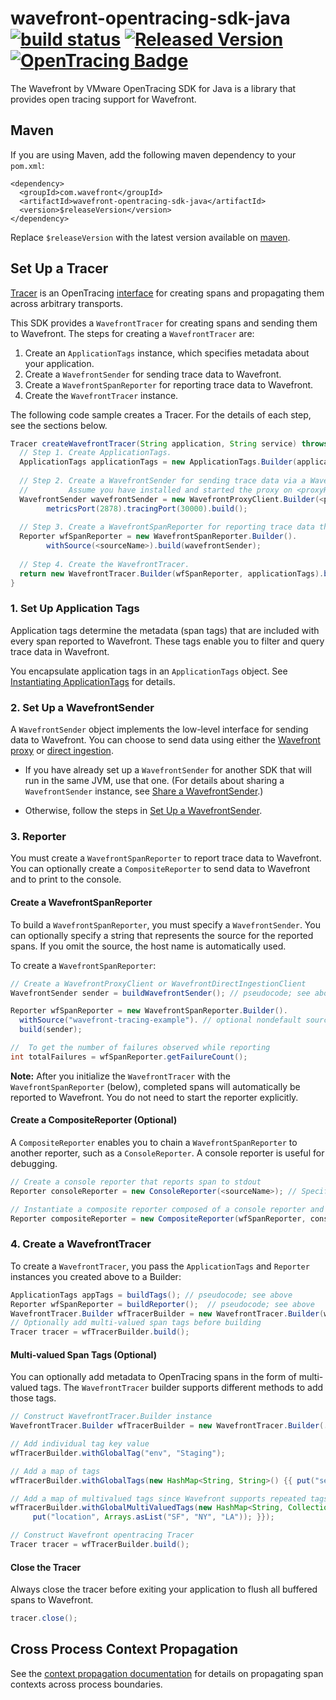 # wavefront-opentracing-sdk-java [![build status][ci-img]][ci] [![Released Version][maven-img]][maven][![OpenTracing Badge](https://img.shields.io/badge/OpenTracing-enabled-blue.svg)](http://opentracing.io)

The Wavefront by VMware OpenTracing SDK for Java is a library that provides open tracing support for Wavefront.

## Maven
If you are using Maven, add the following maven dependency to your `pom.xml`:
```
<dependency>
  <groupId>com.wavefront</groupId>
  <artifactId>wavefront-opentracing-sdk-java</artifactId>
  <version>$releaseVersion</version>
</dependency>
```
Replace `$releaseVersion` with the latest version available on [maven](http://search.maven.org/#search%7Cga%7C1%7Cwavefront-opentracing-sdk-java).

## Set Up a Tracer
[Tracer](https://github.com/opentracing/specification/blob/master/specification.md#tracer) is an OpenTracing [interface](https://github.com/opentracing/opentracing-java#initialization) for creating spans and propagating them across arbitrary transports.

This SDK provides a `WavefrontTracer` for creating spans and sending them to Wavefront. The steps for creating a `WavefrontTracer` are:
1. Create an `ApplicationTags` instance, which specifies metadata about your application.
2. Create a `WavefrontSender` for sending trace data to Wavefront.
3. Create a `WavefrontSpanReporter` for reporting trace data to Wavefront.
4. Create the `WavefrontTracer` instance.

The following code sample creates a Tracer. For the details of each step, see the sections below.

```java
Tracer createWavefrontTracer(String application, String service) throws IOException {
  // Step 1. Create ApplicationTags. 
  ApplicationTags applicationTags = new ApplicationTags.Builder(application, service).build();
  
  // Step 2. Create a WavefrontSender for sending trace data via a Wavefront proxy.
  //         Assume you have installed and started the proxy on <proxyHostname>.
  WavefrontSender wavefrontSender = new WavefrontProxyClient.Builder(<proxyHostname>).
        metricsPort(2878).tracingPort(30000).build();
        
  // Step 3. Create a WavefrontSpanReporter for reporting trace data that originates on <sourceName>.
  Reporter wfSpanReporter = new WavefrontSpanReporter.Builder().
        withSource(<sourceName>).build(wavefrontSender);
        
  // Step 4. Create the WavefrontTracer.
  return new WavefrontTracer.Builder(wfSpanReporter, applicationTags).build();
}
```


### 1. Set Up Application Tags

Application tags determine the metadata (span tags) that are included with every span reported to Wavefront. These tags enable you to filter and query trace data in Wavefront.

You encapsulate application tags in an `ApplicationTags` object.
See [Instantiating ApplicationTags](https://github.com/wavefrontHQ/wavefront-sdk-java/blob/master/docs/apptags.md) for details.

### 2. Set Up a WavefrontSender

A `WavefrontSender` object implements the low-level interface for sending data to Wavefront. You can choose to send data using either the [Wavefront proxy](https://docs.wavefront.com/proxies.html) or [direct ingestion](https://docs.wavefront.com/direct_ingestion.html).

* If you have already set up a `WavefrontSender` for another SDK that will run in the same JVM, use that one.  (For details about sharing a `WavefrontSender` instance, see [Share a WavefrontSender](https://github.com/wavefrontHQ/wavefront-sdk-java/blob/master/docs/sender.md#share-a-wavefrontsender).)

* Otherwise, follow the steps in [Set Up a WavefrontSender](https://github.com/wavefrontHQ/wavefront-sdk-java/blob/master/docs/sender.md#set-up-a-wavefrontsender).


### 3. Reporter
You must create a `WavefrontSpanReporter` to report trace data to Wavefront. You can optionally create a `CompositeReporter` to send data to Wavefront and to print to the console.

#### Create a WavefrontSpanReporter
To build a `WavefrontSpanReporter`, you must specify a `WavefrontSender`. You can optionally specify a string that represents the source for the reported spans. If you omit the source, the host name is automatically used.

To create a `WavefrontSpanReporter`:

```java
// Create a WavefrontProxyClient or WavefrontDirectIngestionClient
WavefrontSender sender = buildWavefrontSender(); // pseudocode; see above

Reporter wfSpanReporter = new WavefrontSpanReporter.Builder().
  withSource("wavefront-tracing-example"). // optional nondefault source name
  build(sender);

//  To get the number of failures observed while reporting
int totalFailures = wfSpanReporter.getFailureCount();
```
**Note:** After you initialize the `WavefrontTracer` with the `WavefrontSpanReporter` (below), completed spans will automatically be reported to Wavefront.
You do not need to start the reporter explicitly.


#### Create a CompositeReporter (Optional)

A `CompositeReporter` enables you to chain a `WavefrontSpanReporter` to another reporter, such as a `ConsoleReporter`. A console reporter is useful for debugging.

```java
// Create a console reporter that reports span to stdout
Reporter consoleReporter = new ConsoleReporter(<sourceName>); // Specify the same source you used for the WavefrontSpanReporter

// Instantiate a composite reporter composed of a console reporter and a WavefrontSpanReporter
Reporter compositeReporter = new CompositeReporter(wfSpanReporter, consoleReporter);

```

### 4. Create a WavefrontTracer
To create a `WavefrontTracer`, you pass the `ApplicationTags` and `Reporter` instances you created above to a Builder:

```java
ApplicationTags appTags = buildTags(); // pseudocode; see above
Reporter wfSpanReporter = buildReporter();  // pseudocode; see above
WavefrontTracer.Builder wfTracerBuilder = new WavefrontTracer.Builder(wfSpanReporter, appTags);
// Optionally add multi-valued span tags before building
Tracer tracer = wfTracerBuilder.build();
```

#### Multi-valued Span Tags (Optional)
You can optionally add metadata to OpenTracing spans in the form of multi-valued tags. The `WavefrontTracer` builder supports different methods to add those tags.

```java
// Construct WavefrontTracer.Builder instance
WavefrontTracer.Builder wfTracerBuilder = new WavefrontTracer.Builder(...);

// Add individual tag key value
wfTracerBuilder.withGlobalTag("env", "Staging");

// Add a map of tags
wfTracerBuilder.withGlobalTags(new HashMap<String, String>() {{ put("severity", "sev-1"); }});

// Add a map of multivalued tags since Wavefront supports repeated tags
wfTracerBuilder.withGlobalMultiValuedTags(new HashMap<String, Collection<String>>() {{
     put("location", Arrays.asList("SF", "NY", "LA")); }});

// Construct Wavefront opentracing Tracer
Tracer tracer = wfTracerBuilder.build();
```

#### Close the Tracer
Always close the tracer before exiting your application to flush all buffered spans to Wavefront.
```java
tracer.close();
```

## Cross Process Context Propagation
See the [context propagation documentation](https://github.com/wavefrontHQ/wavefront-opentracing-sdk-java/tree/master/docs/contextpropagation.md) for details on propagating span contexts across process boundaries.

[ci-img]: https://travis-ci.com/wavefrontHQ/wavefront-opentracing-sdk-java.svg?branch=master
[ci]: https://travis-ci.com/wavefrontHQ/wavefront-opentracing-sdk-java
[maven-img]: https://img.shields.io/maven-central/v/com.wavefront/wavefront-opentracing-sdk-java.svg?maxAge=2592000
[maven]: http://search.maven.org/#search%7Cga%7C1%7Cwavefront-opentracing-sdk-java

